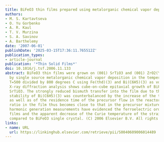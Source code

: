 ```yaml
---
title: BiFeO3 thin films prepared using metalorganic chemical vapor deposition
authors:
- M. S. Kartavtseva
- O. Yu Gorbenko
- A. R. Kaul
- T. V. Murzina
- S. A. Savinov
- A. Barthelemy
date: '2007-06-01'
publishDate: '2025-03-15T17:36:11.765512Z'
publication_types:
- article-journal
publication: '*Thin Solid Films*'
doi: 10.1016/j.tsf.2006.11.133
abstract: BiFeO3 thin films were grown on (001) SrTiO3 and (001) ZrO2(Y2O3) substrates
  by single source metalorganic chemical vapor deposition in the temperature range
  T=500 divided by 800 degrees C using Fe(thd)(3) and Bi(C6H5)(3) as volatile precursors.
  X-ray diffraction analysis shows cube-on-cube epitaxial growth of BiFeO3 on (001)
  SrTiO3. The strongly reduced bismuth transfer into the film due to the high thermal
  stability of Bi(C6H5)(3) was counterbalanced by the increase of the total pressure
  as well as of the residence time of the precursor flow in the reactor; the Bi/Fe
  ratio in the film thus becomes close to that in the precursor mixture. Optical second
  harmonic generation measurements have evidenced the ferroelectric ordering in BiFeO3
  films and the apparent decrease of the Curie temperature of the strained films as
  compared to BiFeO3 single crystal. (C) 2006 Elsevier B.V. All rights reserved.
links:
- name: URL
  url: https://linkinghub.elsevier.com/retrieve/pii/S0040609006014489
---
```


